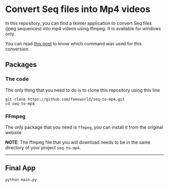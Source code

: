 # Convert Seq files into Mp4 videos

In this repository, you can find a tkinter application to convert Seq files (jpeg sequences) into mp4 videos using ffmpeg. It is available for windows only.

You can read [this post](https://pycad.co/seq-files-into-mp4/) to know which command was used for this conversion.
## Packages
### The code
The only thing that you need to do is to clone this repository using this line
```
git clone https://github.com/femsworld/seq-to-mp4.git
cd seq-to-mp4
```
### FFmpeg
The only package that you need is `ffmpeg`, you can install it from the original website 

**NOTE**: The ffmpeg file that you will download needs to be in the same directory of your project `seq-to-mp4`.

------------------------------------------------------------------------------------------------------

## Final App

```
python main.py
```

